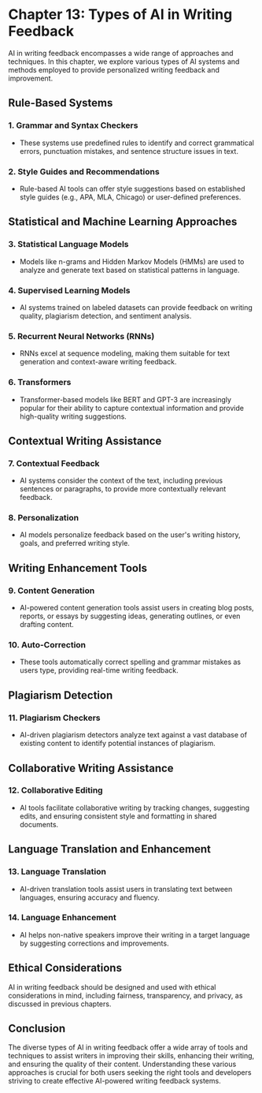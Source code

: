 Chapter 13: Types of AI in Writing Feedback
===========================================

AI in writing feedback encompasses a wide range of approaches and techniques. In this chapter, we explore various types of AI systems and methods employed to provide personalized writing feedback and improvement.

Rule-Based Systems
------------------

### 1. **Grammar and Syntax Checkers**

* These systems use predefined rules to identify and correct grammatical errors, punctuation mistakes, and sentence structure issues in text.

### 2. **Style Guides and Recommendations**

* Rule-based AI tools can offer style suggestions based on established style guides (e.g., APA, MLA, Chicago) or user-defined preferences.

Statistical and Machine Learning Approaches
-------------------------------------------

### 3. **Statistical Language Models**

* Models like n-grams and Hidden Markov Models (HMMs) are used to analyze and generate text based on statistical patterns in language.

### 4. **Supervised Learning Models**

* AI systems trained on labeled datasets can provide feedback on writing quality, plagiarism detection, and sentiment analysis.

### 5. **Recurrent Neural Networks (RNNs)**

* RNNs excel at sequence modeling, making them suitable for text generation and context-aware writing feedback.

### 6. **Transformers**

* Transformer-based models like BERT and GPT-3 are increasingly popular for their ability to capture contextual information and provide high-quality writing suggestions.

Contextual Writing Assistance
-----------------------------

### 7. **Contextual Feedback**

* AI systems consider the context of the text, including previous sentences or paragraphs, to provide more contextually relevant feedback.

### 8. **Personalization**

* AI models personalize feedback based on the user's writing history, goals, and preferred writing style.

Writing Enhancement Tools
-------------------------

### 9. **Content Generation**

* AI-powered content generation tools assist users in creating blog posts, reports, or essays by suggesting ideas, generating outlines, or even drafting content.

### 10. **Auto-Correction**

* These tools automatically correct spelling and grammar mistakes as users type, providing real-time writing feedback.

Plagiarism Detection
--------------------

### 11. **Plagiarism Checkers**

* AI-driven plagiarism detectors analyze text against a vast database of existing content to identify potential instances of plagiarism.

Collaborative Writing Assistance
--------------------------------

### 12. **Collaborative Editing**

* AI tools facilitate collaborative writing by tracking changes, suggesting edits, and ensuring consistent style and formatting in shared documents.

Language Translation and Enhancement
------------------------------------

### 13. **Language Translation**

* AI-driven translation tools assist users in translating text between languages, ensuring accuracy and fluency.

### 14. **Language Enhancement**

* AI helps non-native speakers improve their writing in a target language by suggesting corrections and improvements.

Ethical Considerations
----------------------

AI in writing feedback should be designed and used with ethical considerations in mind, including fairness, transparency, and privacy, as discussed in previous chapters.

Conclusion
----------

The diverse types of AI in writing feedback offer a wide array of tools and techniques to assist writers in improving their skills, enhancing their writing, and ensuring the quality of their content. Understanding these various approaches is crucial for both users seeking the right tools and developers striving to create effective AI-powered writing feedback systems.
